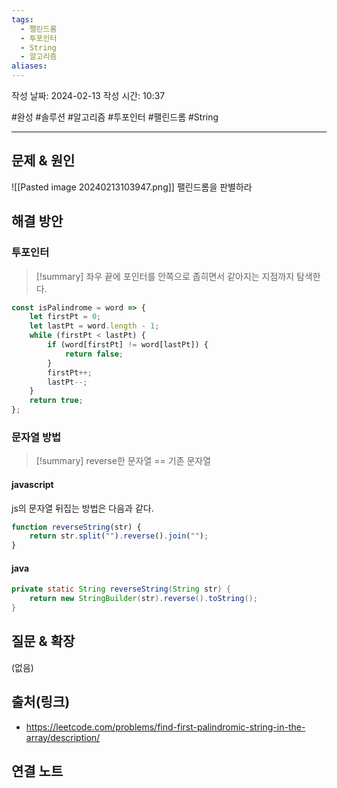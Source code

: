 ```yaml
---
tags:
  - 팰린드롬
  - 투포인터
  - String
  - 알고리즘
aliases:
---
```

작성 날짜: 2024-02-13
작성 시간: 10:37

#완성 #솔루션 #알고리즘 #투포인터 #팰린드롬 #String 

----

## 문제 & 원인
![[Pasted image 20240213103947.png]]
팰린드롬을 판별하라

## 해결 방안
### 투포인터
>[!summary] 
>좌우 끝에 포인터를 안쪽으로 좁히면서 같아지는 지점까지 탐색한다.

```js
const isPalindrome = word => {
    let firstPt = 0;
    let lastPt = word.length - 1;
    while (firstPt < lastPt) {
        if (word[firstPt] != word[lastPt]) {
            return false;
        }
        firstPt++;
        lastPt--;
    }
    return true;
};
```

###  문자열 방법
>[!summary]
>reverse한 문자열 == 기존 문자열


#### javascript
js의 문자열 뒤집는 방법은 다음과 같다.

```js
function reverseString(str) {
    return str.split("").reverse().join("");
}
```


#### java
```java
private static String reverseString(String str) {  
    return new StringBuilder(str).reverse().toString();       
}
```

## 질문 & 확장

(없음)

## 출처(링크)
- https://leetcode.com/problems/find-first-palindromic-string-in-the-array/description/

## 연결 노트
